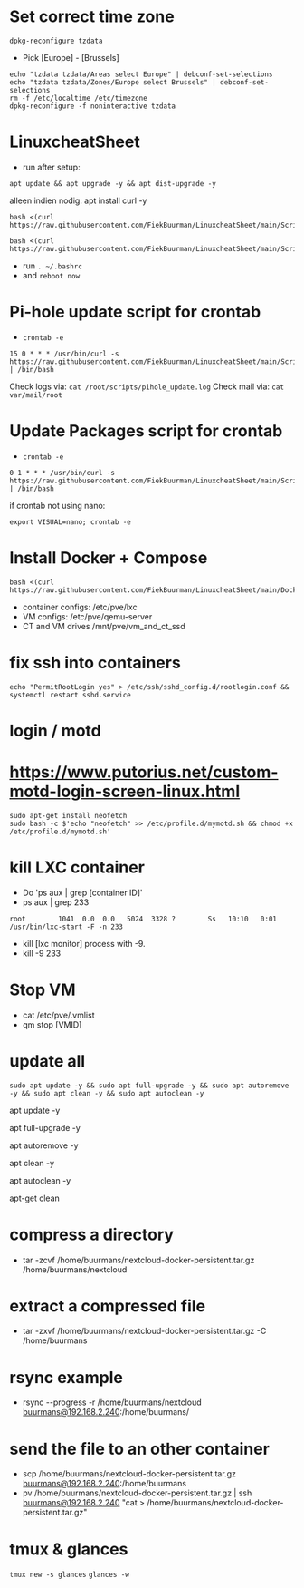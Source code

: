  # Set correct time zone
```
dpkg-reconfigure tzdata 
```
- Pick [Europe] - [Brussels]

```
echo "tzdata tzdata/Areas select Europe" | debconf-set-selections
echo "tzdata tzdata/Zones/Europe select Brussels" | debconf-set-selections
rm -f /etc/localtime /etc/timezone
dpkg-reconfigure -f noninteractive tzdata
```

# LinuxcheatSheet

- run after setup:
```
apt update && apt upgrade -y && apt dist-upgrade -y
```
alleen indien nodig: apt install curl -y 
```
bash <(curl https://raw.githubusercontent.com/FiekBuurman/LinuxcheatSheet/main/Scripts/setupV3.sh)
```
```
bash <(curl https://raw.githubusercontent.com/FiekBuurman/LinuxcheatSheet/main/Scripts/setup.sh)
```
 - run ``. ~/.bashrc``
 - and `` reboot now ``

# Pi-hole update script for crontab
 - ``crontab -e``
``` 
15 0 * * * /usr/bin/curl -s https://raw.githubusercontent.com/FiekBuurman/LinuxcheatSheet/main/Scripts/pihole_update.sh | /bin/bash 
```
Check logs via: ``cat /root/scripts/pihole_update.log``
Check mail via: ``cat var/mail/root``

# Update Packages script for crontab
 - ``crontab -e``
``` 
0 1 * * * /usr/bin/curl -s https://raw.githubusercontent.com/FiekBuurman/LinuxcheatSheet/main/Scripts/update_packages.sh | /bin/bash 
```
if crontab not using nano: 
```
export VISUAL=nano; crontab -e
```

# Install Docker + Compose
```
bash <(curl https://raw.githubusercontent.com/FiekBuurman/LinuxcheatSheet/main/Docker/auto_setup_docker_debian.sh)
```

 - container configs:  /etc/pve/lxc
 - VM configs:         /etc/pve/qemu-server
 - CT and VM drives    /mnt/pve/vm_and_ct_ssd

# fix ssh into containers
```
echo "PermitRootLogin yes" > /etc/ssh/sshd_config.d/rootlogin.conf && systemctl restart sshd.service
```

# login / motd
# https://www.putorius.net/custom-motd-login-screen-linux.html
```
sudo apt-get install neofetch
sudo bash -c $'echo "neofetch" >> /etc/profile.d/mymotd.sh && chmod +x /etc/profile.d/mymotd.sh'
```

# kill LXC container
 - Do 'ps aux | grep [container ID]'
 - ps aux | grep 233

 ```
 root        1041  0.0  0.0   5024  3328 ?        Ss   10:10   0:01 /usr/bin/lxc-start -F -n 233
 ```
  
 - kill [lxc monitor] process with -9. 
 - kill -9 233

 # Stop VM
  - cat /etc/pve/.vmlist
  - qm stop [VMID]

# update all
```
sudo apt update -y && sudo apt full-upgrade -y && sudo apt autoremove -y && sudo apt clean -y && sudo apt autoclean -y
```

apt update -y 

apt full-upgrade -y 

apt autoremove -y 

apt clean -y 

apt autoclean -y

apt-get clean

# compress a directory
 - tar -zcvf /home/buurmans/nextcloud-docker-persistent.tar.gz /home/buurmans/nextcloud
 # extract a compressed file
-  tar -zxvf /home/buurmans/nextcloud-docker-persistent.tar.gz -C /home/buurmans
# rsync example
 - rsync --progress -r /home/buurmans/nextcloud buurmans@192.168.2.240:/home/buurmans/

# send the file to an other container
 - scp /home/buurmans/nextcloud-docker-persistent.tar.gz buurmans@192.168.2.240:/home/buurmans
 - pv /home/buurmans/nextcloud-docker-persistent.tar.gz | ssh buurmans@192.168.2.240 "cat > /home/buurmans/nextcloud-docker-persistent.tar.gz"

 # tmux & glances
 ``` tmux new -s glances ```
 ``` glances -w ```
